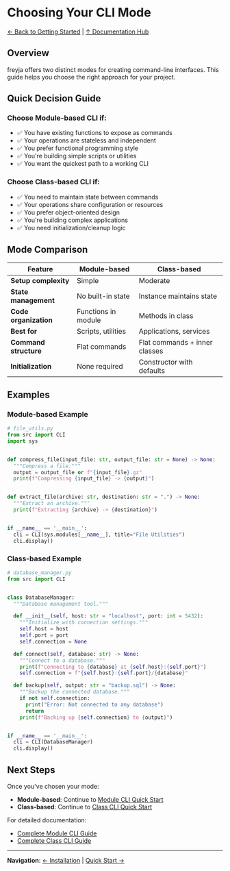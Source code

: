 # Choosing Your CLI Mode

[← Back to Getting Started](index.md) | [↑ Documentation Hub](../help.md)

## Overview

freyja offers two distinct modes for creating command-line interfaces. This guide helps you choose the right approach for your project.

## Quick Decision Guide

### Choose **Module-based CLI** if:
- ✅ You have existing functions to expose as commands
- ✅ Your operations are stateless and independent
- ✅ You prefer functional programming style
- ✅ You're building simple scripts or utilities
- ✅ You want the quickest path to a working CLI

### Choose **Class-based CLI** if:
- ✅ You need to maintain state between commands
- ✅ Your operations share configuration or resources
- ✅ You prefer object-oriented design
- ✅ You're building complex applications
- ✅ You need initialization/cleanup logic

## Mode Comparison

| Feature | Module-based | Class-based |
|---------|--------------|-------------|
| **Setup complexity** | Simple | Moderate |
| **State management** | No built-in state | Instance maintains state |
| **Code organization** | Functions in module | Methods in class |
| **Best for** | Scripts, utilities | Applications, services |
| **Command structure** | Flat commands | Flat commands + inner classes |
| **Initialization** | None required | Constructor with defaults |

## Examples

### Module-based Example

```python
# file_utils.py
from src import CLI
import sys


def compress_file(input_file: str, output_file: str = None) -> None:
  """Compress a file."""
  output = output_file or f"{input_file}.gz"
  print(f"Compressing {input_file} -> {output}")


def extract_file(archive: str, destination: str = ".") -> None:
  """Extract an archive."""
  print(f"Extracting {archive} -> {destination}")


if __name__ == '__main__':
  cli = CLI(sys.modules[__name__], title="File Utilities")
  cli.display()
```

### Class-based Example

```python
# database_manager.py
from src import CLI


class DatabaseManager:
  """Database management tool."""

  def __init__(self, host: str = "localhost", port: int = 5432):
    """Initialize with connection settings."""
    self.host = host
    self.port = port
    self.connection = None

  def connect(self, database: str) -> None:
    """Connect to a database."""
    print(f"Connecting to {database} at {self.host}:{self.port}")
    self.connection = f"{self.host}:{self.port}/{database}"

  def backup(self, output: str = "backup.sql") -> None:
    """Backup the connected database."""
    if not self.connection:
      print("Error: Not connected to any database")
      return
    print(f"Backing up {self.connection} to {output}")


if __name__ == '__main__':
  cli = CLI(DatabaseManager)
  cli.display()
```

## Next Steps

Once you've chosen your mode:

- **Module-based**: Continue to [Module CLI Quick Start](module-cli.md)
- **Class-based**: Continue to [Class CLI Quick Start](class-cli.md)

For detailed documentation:
- [Complete Module CLI Guide](../user-guide/module-cli.md)
- [Complete Class CLI Guide](../user-guide/class-cli.md)

---

**Navigation**: [← Installation](installation.md) | [Quick Start →](quick-start.md)